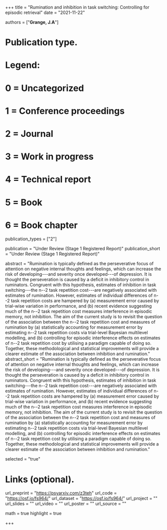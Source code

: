 +++
title = "Rumination and inhibition in task switching: Controlling for episodic retrieval"
date = "2021-11-22"

authors = ["**Grange, J.A**"]

# Publication type.
# Legend:
# 0 = Uncategorized
# 1 = Conference proceedings
# 2 = Journal
# 3 = Work in progress
# 4 = Technical report
# 5 = Book
# 6 = Book chapter
publication_types = ["2"]

publication = "Under Review (Stage 1 Registered Report)"
publication_short = "Under Review (Stage 1 Registered Report)"

abstract = "Rumination is typically defined as the perseverative focus of attention on negative internal thoughts and feelings, which can increase the risk of developing---and severity once developed---of depression. It is thought the perseveration is caused by a deficit in inhibitory control in ruminators. Congruent with this hypothesis, estimates of inhibition in task switching---the n--2 task repetition cost---are negatively associated with estimates of rumination. However, estimates of individual differences of n--2 task repetition costs are hampered by (a) measurement error caused by trial-wise variation in performance, and (b) recent evidence suggesting much of the n--2 task repetition cost measures interference in episodic memory, not inhibition. The aim of the current study is to revisit the question of the association between the n--2 task repetition cost and measures of rumination by (a) statistically accounting for measurement error by estimating n--2 task repetition costs via trial-level Bayesian multilevel modelling, and (b) controlling for episodic interference effects on estimates of n--2 task repetition cost by utilising a paradigm capable of doing so. Together, these methodological and statistical improvements will provide a clearer estimate of the association between inhibition and rumination."
abstract_short = "Rumination is typically defined as the perseverative focus of attention on negative internal thoughts and feelings, which can increase the risk of developing---and severity once developed---of depression. It is thought the perseveration is caused by a deficit in inhibitory control in ruminators. Congruent with this hypothesis, estimates of inhibition in task switching---the n--2 task repetition cost---are negatively associated with estimates of rumination. However, estimates of individual differences of n--2 task repetition costs are hampered by (a) measurement error caused by trial-wise variation in performance, and (b) recent evidence suggesting much of the n--2 task repetition cost measures interference in episodic memory, not inhibition. The aim of the current study is to revisit the question of the association between the n--2 task repetition cost and measures of rumination by (a) statistically accounting for measurement error by estimating n--2 task repetition costs via trial-level Bayesian multilevel modelling, and (b) controlling for episodic interference effects on estimates of n--2 task repetition cost by utilising a paradigm capable of doing so. Together, these methodological and statistical improvements will provide a clearer estimate of the association between inhibition and rumination."

selected = "true"

# Links (optional).
url_preprint = "https://psyarxiv.com/z3teh"
url_code = "https://osf.io/fs964/"
url_dataset = "https://osf.io/fs964/"
url_project = ""
url_slides = ""
url_video = ""
url_poster = ""
url_source = ""

math = true
highlight = true

+++
